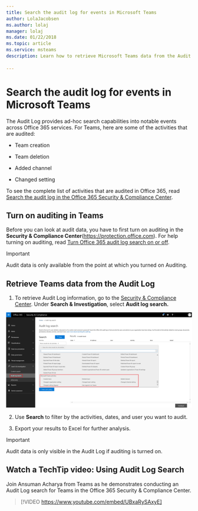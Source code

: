 ```yaml
---
title: Search the audit log for events in Microsoft Teams
author: LolaJacobsen
ms.author: lolaj
manager: lolaj
ms.date: 01/22/2018
ms.topic: article
ms.service: msteams
description: Learn how to retrieve Microsoft Teams data from the Audit log.

---
```


Search the audit log for events in Microsoft Teams
==================================================

The Audit Log provides ad-hoc search capabilities into notable events across Office 365 services. For Teams, here are some of the activities that are audited:

-   Team creation

-   Team deletion

-   Added channel

-   Changed setting

To see the complete list of activities that are audited in Office 365, read [Search the audit log in the Office 365 Security & Compliance Center](https://support.office.com/article/Search-the-audit-log-in-the-Office-365-Security-Compliance-Center-0d4d0f35-390b-4518-800e-0c7ec95e946c?=&PickTab=Activities).

## Turn on auditing in Teams

Before you can look at audit data, you have to first turn on auditing in the **Security & Compliance Center**(https://protection.office.com). For help turning on auditing, read [Turn Office 365 audit log search on or off](https://support.office.com/article/Turn-Office-365-audit-log-search-on-or-off-e893b19a-660c-41f2-9074-d3631c95a014).


> [!IMPORTANT]
> Audit data is only available from the point at which you turned on Auditing.



## Retrieve Teams data from the Audit Log

1.  To retrieve Audit Log information, go to the [Security & Compliance Center](https://go.microsoft.com/fwlink/?linkid=855775). Under **Search & Investigation**, select **Audit log search.**

![Screenshot of the Audit log search page of the Security & Compliance Center.](media/Search_the_audit_log_for_events_in_Microsoft_Teams_image3.png)

2.  Use **Search** to filter by the activities, dates, and user you want to audit.

3.  Export your results to Excel for further analysis.


> [!IMPORTANT]
> Audit data is only visible in the Audit Log if auditing is turned on.

## Watch a TechTip video: Using Audit Log Search

Join Ansuman Acharya from Teams as he demonstrates conducting an Audit Log search for Teams in the Office 365 Security & Compliance Center. 

> [!VIDEO https://www.youtube.com/embed/UBxaRySAxyE]






